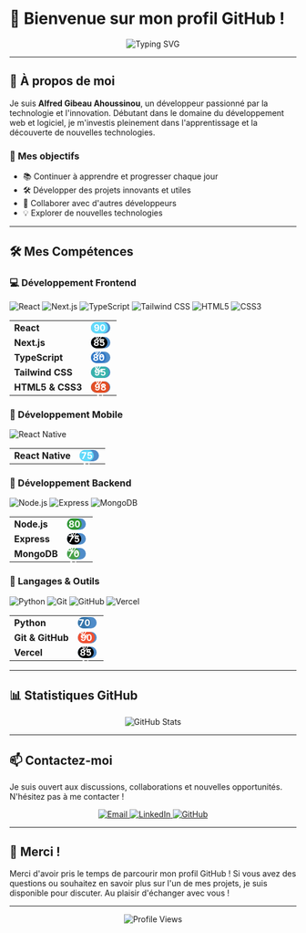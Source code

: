 # 👋 Bienvenue sur mon profil GitHub !

<div align="center">
  <img src="https://readme-typing-svg.herokuapp.com?font=Fira+Code&weight=500&size=28&pause=1000&color=4F8CC9&center=true&vCenter=true&width=435&lines=Salut%2C+je+suis+Alfred!;D%C3%A9veloppeur+en+herbe;Passionn%C3%A9+de+technologie" alt="Typing SVG" />
</div>

---

## 🚀 À propos de moi

Je suis **Alfred Gibeau Ahoussinou**, un développeur passionné par la technologie et l'innovation. Débutant dans le domaine du développement web et logiciel, je m'investis pleinement dans l'apprentissage et la découverte de nouvelles technologies.

### 🎯 Mes objectifs
- 📚 Continuer à apprendre et progresser chaque jour
- 🛠️ Développer des projets innovants et utiles
- 🤝 Collaborer avec d'autres développeurs
- 💡 Explorer de nouvelles technologies

---

## 🛠️ Mes Compétences

### 💻 Développement Frontend
![React](https://img.shields.io/badge/-React-61DAFB?style=for-the-badge&logo=react&logoColor=black)
![Next.js](https://img.shields.io/badge/-Next.js-000000?style=for-the-badge&logo=next.js&logoColor=white)
![TypeScript](https://img.shields.io/badge/-TypeScript-3178C6?style=for-the-badge&logo=typescript&logoColor=white)
![Tailwind CSS](https://img.shields.io/badge/-Tailwind_CSS-38B2AC?style=for-the-badge&logo=tailwind-css&logoColor=white)
![HTML5](https://img.shields.io/badge/-HTML5-E34F26?style=for-the-badge&logo=html5&logoColor=white)
![CSS3](https://img.shields.io/badge/-CSS3-1572B6?style=for-the-badge&logo=css3&logoColor=white)

<div align="center">
  <table>
    <tr>
      <td><strong>React</strong></td>
      <td>
        <div style="width: 90%; background-color: #4F8CC9; height: 20px; border-radius: 10px;">
          <div style="width: 90%; background-color: #61DAFB; height: 20px; border-radius: 10px; text-align: center; color: white; font-weight: bold;">90%</div>
        </div>
      </td>
    </tr>
    <tr>
      <td><strong>Next.js</strong></td>
      <td>
        <div style="width: 90%; background-color: #4F8CC9; height: 20px; border-radius: 10px;">
          <div style="width: 85%; background-color: #000000; height: 20px; border-radius: 10px; text-align: center; color: white; font-weight: bold;">85%</div>
        </div>
      </td>
    </tr>
    <tr>
      <td><strong>TypeScript</strong></td>
      <td>
        <div style="width: 90%; background-color: #4F8CC9; height: 20px; border-radius: 10px;">
          <div style="width: 80%; background-color: #3178C6; height: 20px; border-radius: 10px; text-align: center; color: white; font-weight: bold;">80%</div>
        </div>
      </td>
    </tr>
    <tr>
      <td><strong>Tailwind CSS</strong></td>
      <td>
        <div style="width: 90%; background-color: #4F8CC9; height: 20px; border-radius: 10px;">
          <div style="width: 95%; background-color: #38B2AC; height: 20px; border-radius: 10px; text-align: center; color: white; font-weight: bold;">95%</div>
        </div>
      </td>
    </tr>
    <tr>
      <td><strong>HTML5 & CSS3</strong></td>
      <td>
        <div style="width: 90%; background-color: #4F8CC9; height: 20px; border-radius: 10px;">
          <div style="width: 98%; background-color: #E34F26; height: 20px; border-radius: 10px; text-align: center; color: white; font-weight: bold;">98%</div>
        </div>
      </td>
    </tr>
  </table>
</div>

### 📱 Développement Mobile
![React Native](https://img.shields.io/badge/-React_Native-61DAFB?style=for-the-badge&logo=react&logoColor=black)

<div align="center">
  <table>
    <tr>
      <td><strong>React Native</strong></td>
      <td>
        <div style="width: 90%; background-color: #4F8CC9; height: 20px; border-radius: 10px;">
          <div style="width: 75%; background-color: #61DAFB; height: 20px; border-radius: 10px; text-align: center; color: white; font-weight: bold;">75%</div>
        </div>
      </td>
    </tr>
  </table>
</div>

### 🔧 Développement Backend
![Node.js](https://img.shields.io/badge/-Node.js-339933?style=for-the-badge&logo=node.js&logoColor=white)
![Express](https://img.shields.io/badge/-Express-000000?style=for-the-badge&logo=express&logoColor=white)
![MongoDB](https://img.shields.io/badge/-MongoDB-47A248?style=for-the-badge&logo=mongodb&logoColor=white)

<div align="center">
  <table>
    <tr>
      <td><strong>Node.js</strong></td>
      <td>
        <div style="width: 90%; background-color: #4F8CC9; height: 20px; border-radius: 10px;">
          <div style="width: 80%; background-color: #339933; height: 20px; border-radius: 10px; text-align: center; color: white; font-weight: bold;">80%</div>
        </div>
      </td>
    </tr>
    <tr>
      <td><strong>Express</strong></td>
      <td>
        <div style="width: 90%; background-color: #4F8CC9; height: 20px; border-radius: 10px;">
          <div style="width: 75%; background-color: #000000; height: 20px; border-radius: 10px; text-align: center; color: white; font-weight: bold;">75%</div>
        </div>
      </td>
    </tr>
    <tr>
      <td><strong>MongoDB</strong></td>
      <td>
        <div style="width: 90%; background-color: #4F8CC9; height: 20px; border-radius: 10px;">
          <div style="width: 70%; background-color: #47A248; height: 20px; border-radius: 10px; text-align: center; color: white; font-weight: bold;">70%</div>
        </div>
      </td>
    </tr>
  </table>
</div>

### 🔧 Langages & Outils
![Python](https://img.shields.io/badge/-Python-3776AB?style=for-the-badge&logo=python&logoColor=white)
![Git](https://img.shields.io/badge/-Git-F05032?style=for-the-badge&logo=git&logoColor=white)
![GitHub](https://img.shields.io/badge/-GitHub-181717?style=for-the-badge&logo=github&logoColor=white)
![Vercel](https://img.shields.io/badge/-Vercel-000000?style=for-the-badge&logo=vercel&logoColor=white)

<div align="center">
  <table>
    <tr>
      <td><strong>Python</strong></td>
      <td>
        <div style="width: 90%; background-color: #4F8CC9; height: 20px; border-radius: 10px;">
          <div style="width: 70%; background-color: #3776AB; height: 20px; border-radius: 10px; text-align: center; color: white; font-weight: bold;">70%</div>
        </div>
      </td>
    </tr>
    <tr>
      <td><strong>Git & GitHub</strong></td>
      <td>
        <div style="width: 90%; background-color: #4F8CC9; height: 20px; border-radius: 10px;">
          <div style="width: 90%; background-color: #F05032; height: 20px; border-radius: 10px; text-align: center; color: white; font-weight: bold;">90%</div>
        </div>
      </td>
    </tr>
    <tr>
      <td><strong>Vercel</strong></td>
      <td>
        <div style="width: 90%; background-color: #4F8CC9; height: 20px; border-radius: 10px;">
          <div style="width: 85%; background-color: #000000; height: 20px; border-radius: 10px; text-align: center; color: white; font-weight: bold;">85%</div>
        </div>
      </td>
    </tr>
  </table>
</div>

---

## 📊 Statistiques GitHub

<div align="center">
  <img src="https://github-readme-stats.vercel.app/api?username=alfredgibeau-ahoussinou&count_private=true&show_icons=true&theme=tokyonight&hide_border=true&include_all_commits=true&card_width=500&bg_color=0D1117&title_color=4F8CC9&text_color=FFFFFF&icon_color=4F8CC9&rank_icon=github&show_rank=true&custom_title=Mes%20Statistiques%20GitHub" alt="GitHub Stats" />
</div>

---

## 📫 Contactez-moi

Je suis ouvert aux discussions, collaborations et nouvelles opportunités. N'hésitez pas à me contacter !

<div align="center">
  <a href="mailto:alfredgibeauahoussinou@gmail.com">
    <img src="https://img.shields.io/badge/-Email-D14836?style=for-the-badge&logo=gmail&logoColor=white" alt="Email" />
  </a>
  
  <a href="https://www.linkedin.com/in/alfred-gibeau-ahoussinou-810a25264">
    <img src="https://img.shields.io/badge/-LinkedIn-0077B5?style=for-the-badge&logo=linkedin&logoColor=white" alt="LinkedIn" />
  </a>
  
  <a href="https://github.com/alfredgibeau-ahoussinou">
    <img src="https://img.shields.io/badge/-GitHub-181717?style=for-the-badge&logo=github&logoColor=white" alt="GitHub" />
  </a>
</div>

---

## 🙏 Merci !

Merci d'avoir pris le temps de parcourir mon profil GitHub ! Si vous avez des questions ou souhaitez en savoir plus sur l'un de mes projets, je suis disponible pour discuter. Au plaisir d'échanger avec vous !

---

<div align="center">
  <img src="https://komarev.com/ghpvc/?username=alfredgibeau-ahoussinou&style=flat-square&color=blue" alt="Profile Views" />
</div>

